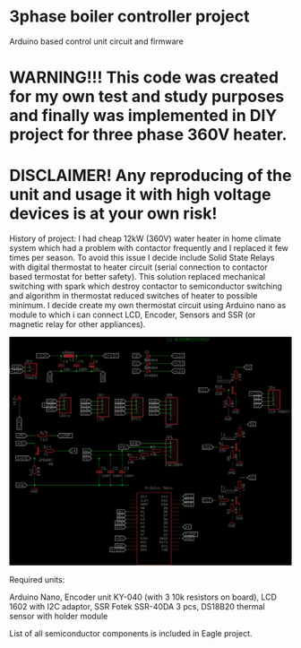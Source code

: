 # 3phase boiler controller project
Arduino based control unit circuit and firmware

# WARNING!!!  This code was created for my own test and study purposes and finally was implemented in DIY project for three phase 360V heater.
# DISCLAIMER! Any reproducing of the unit and usage it with high voltage devices is at your own risk!

History of project: 
I had cheap 12kW (360V) water heater in home climate system which had a problem with contactor frequently and I replaced it few times per season. 
To avoid this issue I decide include Solid State Relays with digital thermostat to heater circuit (serial connection to contactor based termostat for better safety).
This solution replaced mechanical switching with spark which destroy contactor to semiconductor switching and algorithm in thermostat reduced switches of heater to possible minimum.
I decide create my own thermostat circuit using Arduino nano as module to which i can connect LCD, Encoder, Sensors and SSR (or magnetic relay for other appliances). 

![Arduino based three phase control module circuit](circuit/3phase-boiler-controller-unit.png)

Required units:

Arduino Nano, 
Encoder unit KY-040 (with 3 10k resistors on board), 
LCD 1602 with I2C adaptor, 
SSR Fotek SSR-40DA 3 pcs, 
DS18B20 thermal sensor with holder module 

List of all semiconductor components is included in Eagle project. 






